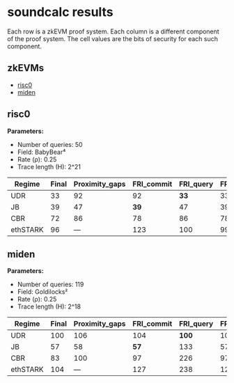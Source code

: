 # soundcalc results

Each row is a zkEVM proof system.
Each column is a different component of the proof system.
The cell values are the bits of security for each such component.

## zkEVMs
- [risc0](#risc0)
- [miden](#miden)

## risc0

**Parameters:**
- Number of queries: 50
- Field: BabyBear⁴
- Rate (ρ): 0.25
- Trace length (H): 2^21

Regime | Final | Proximity_gaps | FRI_commit | FRI_query | FRI_final | ALI | DEEP | PLONK | PLOOKUP
--- | --- | --- | --- | --- | --- | --- | --- | --- | ---
UDR | 33 | 92 | 92 | **33** | 33 | 115 | 100 | 98 | 96
JB | 39 | 47 | **39** | 47 | 39 | 110 | 95 | 98 | 96
CBR | 72 | 86 | 78 | 86 | 78 | 88 | **72** | 98 | 96
ethSTARK | 96 | — | 123 | 100 | 99 | — | — | 98 | **96**

## miden

**Parameters:**
- Number of queries: 119
- Field: Goldilocks²
- Rate (ρ): 0.25
- Trace length (H): 2^18

Regime | Final | Proximity_gaps | FRI_commit | FRI_query | FRI_final | ALI | DEEP | PLONK | PLOOKUP
--- | --- | --- | --- | --- | --- | --- | --- | --- | ---
UDR | 100 | 106 | 104 | **100** | 100 | 121 | 107 | 106 | 105
JB | 57 | 58 | **57** | 133 | 57 | 116 | 102 | 106 | 105
CBR | 83 | 100 | 97 | 226 | 97 | 97 | **83** | 106 | 105
ethSTARK | 104 | — | 127 | 238 | 127 | — | — | 106 | **105**
